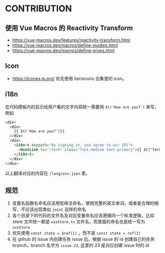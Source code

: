 # CONTRIBUTION
 
## 使用 Vue Macros 的 Reactivity Transform

* https://vue-macros.dev/features/reactivity-transform.html
* https://vue-macros.dev/macros/define-models.html
* https://vue-macros.dev/macros/define-props.html

## Icon

* https://icones.js.org/
优先使用 heroicons 合集里的 icon。

## i18n

在代码模板内的显示给用户看的文字内容统一需要用 `$t('How are you?')` 来写，例如

```html
<div>
  <div>
    {{ $t('How are you?')}}
  </div>
  <div>
    <i18n-t keypath="By signing in, you agree to our {0}">
      <NuxtLink to="/term" class="font-medium text-primary">{{ $t("Terms of Service") }}</NuxtLink>
    </i18n-t>
  </div>
</div>
```

以上翻译对应的内容在 `/lang/xxx.json` 里。

## 规范

1. 变量名函数名命名应该用驼峰法命名，使用完整的英文单词，或者是合理的缩写，不应该出现类似  `joinC` 这样的命名
2. 各个目录下的代码的文件名及对应变量命名应该遵循同一个标准逻辑，比如 store 文件统一都是 `xxxStore.ts` 文件名，而里面的命名也是统一写为 `xxxStore`
3. 优先使用 `const state = $ref(1)` ，而不是 `const state = ref(1)`
4. 在 github 的 issue 内创建任务 issue 后，根据 issue 的 id 创建自己的任务 branch，branch 名字为 `issue-23`, 这里的 23 是对应创建 issue 时的 id